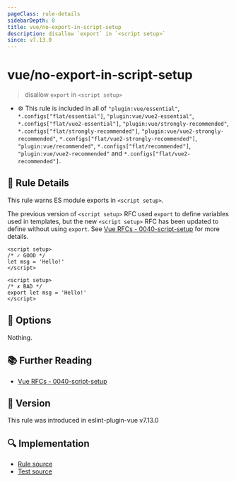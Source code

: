 ```yaml
---
pageClass: rule-details
sidebarDepth: 0
title: vue/no-export-in-script-setup
description: disallow `export` in `<script setup>`
since: v7.13.0
---
```


# vue/no-export-in-script-setup

> disallow `export` in `<script setup>`

- :gear: This rule is included in all of `"plugin:vue/essential"`, `*.configs["flat/essential"]`, `"plugin:vue/vue2-essential"`, `*.configs["flat/vue2-essential"]`, `"plugin:vue/strongly-recommended"`, `*.configs["flat/strongly-recommended"]`, `"plugin:vue/vue2-strongly-recommended"`, `*.configs["flat/vue2-strongly-recommended"]`, `"plugin:vue/recommended"`, `*.configs["flat/recommended"]`, `"plugin:vue/vue2-recommended"` and `*.configs["flat/vue2-recommended"]`.

## :book: Rule Details

This rule warns ES module exports in `<script setup>`.

The previous version of `<script setup>` RFC used `export` to define variables used in templates, but the new `<script setup>` RFC has been updated to define without using `export`.
See [Vue RFCs - 0040-script-setup] for more details.

<eslint-code-block :rules="{'vue/no-export-in-script-setup': ['error']}">

```vue
<script setup>
/* ✓ GOOD */
let msg = 'Hello!'
</script>
```

</eslint-code-block>

<eslint-code-block :rules="{'vue/no-export-in-script-setup': ['error']}">

```vue
<script setup>
/* ✗ BAD */
export let msg = 'Hello!'
</script>
```

</eslint-code-block>

## :wrench: Options

Nothing.

## :books: Further Reading

- [Vue RFCs - 0040-script-setup]

[Vue RFCs - 0040-script-setup]: https://github.com/vuejs/rfcs/blob/master/active-rfcs/0040-script-setup.md

## :rocket: Version

This rule was introduced in eslint-plugin-vue v7.13.0

## :mag: Implementation

- [Rule source](https://github.com/vuejs/eslint-plugin-vue/blob/master/lib/rules/no-export-in-script-setup.js)
- [Test source](https://github.com/vuejs/eslint-plugin-vue/blob/master/tests/lib/rules/no-export-in-script-setup.js)
